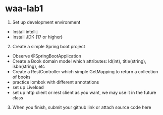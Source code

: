 # waa-lab1

1. Set up development environment
- Install intellij
- Install JDK (17 or higher)
2. Create a simple Spring boot project
- Observe @SpringBootApplication
- Create a Book domain model which attributes: Id(int), title(string), isbn(string), etc
- Create a RestController which simple GetMapping to return a collection of books
- practice lombok with different annotations
- set up Liveload
- set up http client or rest client as you want, we may use it in the future class
3. When you finish, submit your github link or attach source code here
